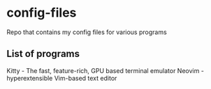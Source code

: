 # config-files
Repo that contains my config files for various programs

## List of programs
Kitty - The fast, feature-rich, GPU based terminal emulator
Neovim - hyperextensible Vim-based text editor
